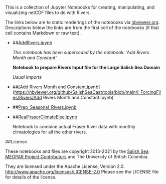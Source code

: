 This is a collection of Jupyter Notebooks for creating,
manipulating, and visualizing netCDF files to do with Rivers.

The links below are to static renderings of the notebooks via
[nbviewer.org](https://nbviewer.org/).
Descriptions below the links are from the first cell of the notebooks
(if that cell contains Markdown or raw text).

* ##[AddRivers.ipynb](https://nbviewer.org/github/SalishSeaCast/tools/blob/main/I_ForcingFiles/Rivers/AddRivers.ipynb)

    *This notebook has been superceded by the notebook: 'Add Rivers Month and Constant'*

    **Notebook to prepare Rivers Input file for the Large Salish Sea Domain**

    *Usual Imports*

* ##[Add Rivers Month and Constant.ipynb](https://nbviewer.org/github/SalishSeaCast/tools/blob/main/I_ForcingFiles/Rivers/Add Rivers Month and Constant.ipynb)

* ##[Prep_Seasonal_Rivers.ipynb](https://nbviewer.org/github/SalishSeaCast/tools/blob/main/I_ForcingFiles/Rivers/Prep_Seasonal_Rivers.ipynb)

* ##[RealFraserClimateElse.ipynb](https://nbviewer.org/github/SalishSeaCast/tools/blob/main/I_ForcingFiles/Rivers/RealFraserClimateElse.ipynb)

    Notebook to combine actual Fraser River data with monthly climatologies for all the other rivers.


##License

These notebooks and files are copyright 2013-2021
by the [Salish Sea MEOPAR Project Contributors](https://github.com/SalishSeaCast/docs/blob/master/CONTRIBUTORS.rst)
and The University of British Columbia.

They are licensed under the Apache License, Version 2.0.
http://www.apache.org/licenses/LICENSE-2.0
Please see the LICENSE file for details of the license.
